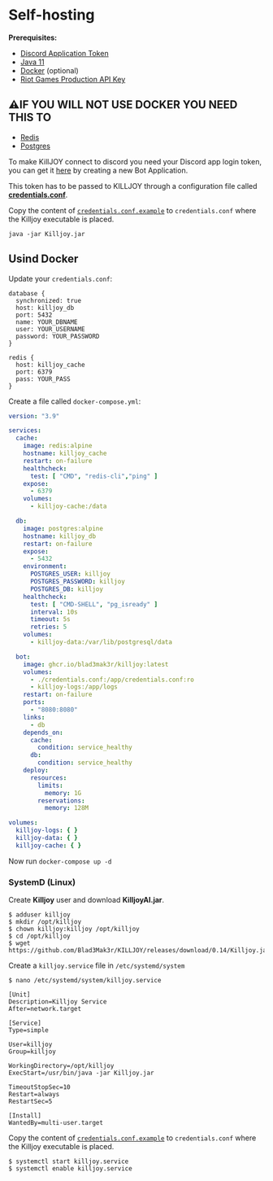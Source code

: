# Self-hosting

**Prerequisites:**
- [Discord Application Token][devs_application]
- [Java 11](https://openjdk.java.net/projects/jdk/11/)
- [Docker](https://www.docker.com/) (optional)
- [Riot Games Production API Key](https://developer.riotgames.com/app-type)

## ⚠️IF YOU WILL NOT USE DOCKER YOU NEED THIS TO
- [Redis](https://redis.io/download)
- [Postgres](https://www.postgresql.org/download/)

To make KillJOY connect to discord you need your Discord app login token, you can get it [here][devs_application] by creating a new Bot Application.

This token has to be passed to KILLJOY through a configuration file called [**credentials.conf**](/credentials.conf.example).

Copy the content of [``credentials.conf.example``](credentials.conf.example) to ``credentials.conf`` where the Killjoy executable is placed.
```shell
java -jar Killjoy.jar
```

## Usind Docker
Update your ``credentials.conf``:
```hocon
database {
  synchronized: true
  host: killjoy_db
  port: 5432
  name: YOUR_DBNAME
  user: YOUR_USERNAME
  password: YOUR_PASSWORD
}

redis {
  host: killjoy_cache
  port: 6379
  pass: YOUR_PASS
}
```

Create a file called ``docker-compose.yml``:

```yml
version: "3.9"

services:
  cache:
    image: redis:alpine
    hostname: killjoy_cache
    restart: on-failure
    healthcheck:
      test: [ "CMD", "redis-cli","ping" ]
    expose:
      - 6379
    volumes:
      - killjoy-cache:/data

  db:
    image: postgres:alpine
    hostname: killjoy_db
    restart: on-failure
    expose:
      - 5432
    environment:
      POSTGRES_USER: killjoy
      POSTGRES_PASSWORD: killjoy
      POSTGRES_DB: killjoy
    healthcheck:
      test: [ "CMD-SHELL", "pg_isready" ]
      interval: 10s
      timeout: 5s
      retries: 5
    volumes:
      - killjoy-data:/var/lib/postgresql/data

  bot:
    image: ghcr.io/blad3mak3r/killjoy:latest
    volumes:
      - ./credentials.conf:/app/credentials.conf:ro
      - killjoy-logs:/app/logs
    restart: on-failure
    ports:
      - "8080:8080"
    links:
      - db
    depends_on:
      cache:
        condition: service_healthy
      db:
        condition: service_healthy
    deploy:
      resources:
        limits:
          memory: 1G
        reservations:
          memory: 128M

volumes:
  killjoy-logs: { }
  killjoy-data: { }
  killjoy-cache: { }
```

Now run ``docker-compose up -d``

### SystemD (Linux)

Create **Killjoy** user and download **KilljoyAI.jar**.
```shell
$ adduser killjoy
$ mkdir /opt/killjoy
$ chown killjoy:killjoy /opt/killjoy
$ cd /opt/killjoy
$ wget https://github.com/Blad3Mak3r/KILLJOY/releases/download/0.14/Killjoy.jar
```

Create a ``killjoy.service`` file in ``/etc/systemd/system``
```shell
$ nano /etc/systemd/system/killjoy.service
```
```shell
[Unit]
Description=Killjoy Service
After=network.target

[Service]
Type=simple

User=killjoy
Group=killjoy

WorkingDirectory=/opt/killjoy
ExecStart=/usr/bin/java -jar Killjoy.jar

TimeoutStopSec=10
Restart=always
RestartSec=5

[Install]
WantedBy=multi-user.target
```

Copy the content of [``credentials.conf.example``](credentials.conf.example) to ``credentials.conf`` where the Killjoy executable is placed.

```shell
$ systemctl start killjoy.service
$ systemctl enable killjoy.service
```

[devs_application]: https://discord.com/developers/applications
